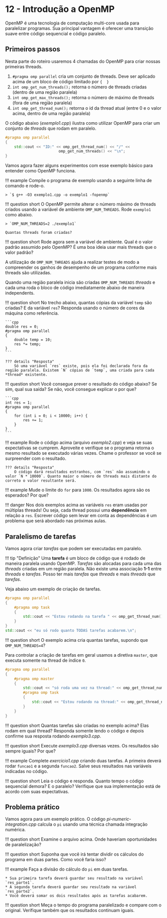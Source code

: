 # 12 - Introdução a OpenMP

OpenMP é uma tecnologia de computação multi-core usada para paralelizar programas. Sua principal vantagem é oferecer uma transição suave entre código sequencial e código paralelo. 

## Primeiros passos

Nesta parte do roteiro usaremos 4 chamadas do OpenMP para criar nossas primeiras threads.

1. `#pragma omp parallel` cria um conjunto de threads. Deve ser aplicado acima de um bloco de código limitado por `{  }`
2. `int omp_get_num_threads();` retorna o número de threads criadas (dentro de uma região paralela)
3. `int omp_get_max_threads();` retorna o número de máximo de threads (fora de uma região paralela)
4. `int omp_get_thread_num();` retorna o id da thread atual (entre 0 e o valor acima, dentro de uma região paralela)

O código abaixo (*exemplo1.cpp*) ilustra como utilizar OpenMP para criar um conjunto de *threads* que rodam em paralelo.

```cpp
#pragma omp parallel 
{
    std::cout << "ID:" << omp_get_thread_num() << "/" << 
                        omp_get_num_threads() << "\n";
}
```

Vamos agora fazer alguns experimentos com esse exemplo básico para entender como OpenMP funciona. 

!!! example
    Compile o programa de exemplo usando a seguinte linha de comando e rode-o.

    > `$ g++ -O3 exemplo1.cpp -o exemplo1 -fopenmp`

!!! question short
    O OpenMP permite alterar o número máximo de threads criados usando a variável de ambiente `OMP_NUM_THREADS`. Rode `exemplo1` como abaixo.

    > `OMP_NUM_THREADS=2 ./exemplo1` 

    Quantas threads foram criadas?
    
!!! question short 
    Rode agora sem a variável de ambiente. Qual é o valor padrão assumido pelo OpenMP? É uma boa ideia usar mais threads que o valor padrão?

A utilização de `OMP_NUM_THREADS` ajuda a realizar testes de modo a compreender os ganhos de desempenho de um programa conforme mais threads são utilizadas. 

Quando uma região paralela inicia são criadas `OMP_NUM_THREADS` *threads* e cada uma roda o bloco de código imediatamente abaixo de maneira independents.

!!! question short
    No trecho abaixo, quantas cópias da variável `temp` são criadas? E da variável `res`? Responda usando o número de cores da máquina como referência.

    ```cpp
    double res = 0;
    #pragma omp parallel 
    {
        double temp = 10;
        res *= temp;
    }
    ```

    ??? details "Resposta"
        Só uma variável `res` existe, pois ela foi declarada fora da região paralela. Existem `N` cópias de `temp`, uma criada para cada *thread* existente.


!!! question short
    Você consegue prever o resultado do código abaixo? Se sim, qual sua saída? Se não, você consegue explicar o por que?

    ```cpp
    int res = 1;
    #pragma omp parallel 
    {
        for (int i = 0; i < 10000; i++) {
            res += 1;
        }
    }
    ```

!!! example
    Rode o código acima (arquivo *exemplo2.cpp*) e veja se suas expectativas se cumprem. Aproveite e verifique se o programa retorna o mesmo resultado se executado várias vezes.  Chame o professor se você se surpreender com o resultado.

    ??? details "Resposta"
        O código dará resultados estranhos, com `res` não assumindo o valor `N * 10000`. Quanto maior o número de threads mais distante do correto o valor resultante será.

!!! example
    Mude o limite do `for` para `1000`. Os resultados agora são os esperados? Por que?


!!! danger
    Nos dois exemplos acima as variáveis `res` eram usadas por múltiplas threads! Ou seja, cada thread possui uma **dependência** em relação a `res`. Escrever código sem levar em conta as dependências é um problema que será abordado nas próximas aulas. 

## Paralelismo de tarefas

Vamos agora criar *tarefas* que podem ser executadas em paralelo.

!!! tip "Definição"
    Uma **tarefa** é um bloco de código que é rodado de maneira paralela usando OpenMP. *Tarefas* são alocadas para cada uma das *threads* criadas em um região paralela. Não existe uma associação **1-1** entre *threads* e *tarefas*. Posso ter mais *tarefas* que *threads* e mais *threads* que *tarefas*.

Veja abaixo um exemplo de criação de tarefas.

```cpp
#pragma omp parallel 
{
    #pragma omp task 
    {
        std::cout << "Estou rodando na tarefa " << omp_get_thread_num() << "\n";
    }
}
std::cout << "eu só rodo quanto TODAS tarefas acabarem.\n";
```

!!! question short
    O exemplo acima cria quantas tarefas, supondo que `OMP_NUM_THREADS=4`? 

Para controlar a criação de tarefas em geral usamos a diretiva `master`, que executa somente na thread de índice `0`. 

```cpp
#pragma omp parallel 
{
    #pragma omp master 
    {
        std::cout << "só roda uma vez na thread:" << omp_get_thread_num() << "\n";
        #pragma omp task 
        {
            std::cout << "Estou rodando na thread:" << omp_get_thread_num() << "\n";
        }
    }
}
```

!!! question short
    Quantas tarefas são criadas no exemplo acima? Elas rodam em qual thread? Responda somente lendo o código e depois confirme sua resposta rodando *exemplo3.cpp*. 

!!! question short
    Execute *exemplo3.cpp* diversas vezes. Os resultados são sempre iguais? Por que?

!!! example 
    Complete *exercicio1.cpp* criando duas tarefas. A primeira deverá rodar `funcao1` e a segunda `funcao2`. Salve seus resultados nas variáveis indicadas no código.

!!! question short
    Leia o código e responda. Quanto tempo o código sequencial demora? E o paralelo? Verifique que sua implementação está de acordo com suas expectativas.

## Problema prático

Vamos agora para um exemplo prático. O código *pi-numeric-integration.cpp* calcula o `pi` usando uma técnica chamada integração numérica. 

!!! question short
    Examine o arquivo acima. Onde haveriam oportunidades de paralelização?

!!! question short
    Suponha que você irá tentar dividir os cálculos do programa em duas partes. Como você faria isso?

!!! example
    Faça a divisão do cálculo do `pi` em duas tarefas. 
    
    * Sua primeira tarefa deverá guardar seu resultado na variável `res_parte1`. 
    * A segunda tarefa deverá guardar seu resultado na variável `res_parte2`. 
    * Você deverá somar os dois resultados após as tarefas acabarem.

!!! question short
    Meça o tempo do programa paralelizado e compare com o original. Verifique também que os resultados continuam iguais.

